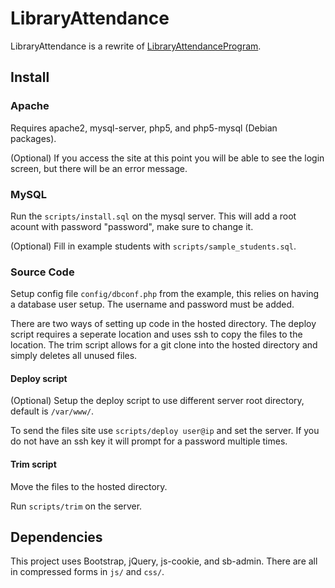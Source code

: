 # LibraryAttendance

LibraryAttendance is a rewrite of [LibraryAttendanceProgram](https://github.com/DCHSProgrammingClub/LibraryAttendanceProgram).

## Install

### Apache

Requires apache2, mysql-server, php5, and php5-mysql (Debian packages).

(Optional) If you access the site at this point you will be able to see the login screen, but there will be an error message.

### MySQL

Run the `scripts/install.sql` on the mysql server.
This will add a root acount with password "password", make sure to change it.

(Optional) Fill in example students with `scripts/sample_students.sql`.

### Source Code

Setup config file `config/dbconf.php` from the example, this relies on having a database user setup.
The username and password must be added.

There are two ways of setting up code in the hosted directory.
The deploy script requires a seperate location and uses ssh to copy the files to the location.
The trim script allows for a git clone into the hosted directory and simply deletes all unused files.

#### Deploy script

(Optional) Setup the deploy script to use different server root directory, default is `/var/www/`.

To send the files site use `scripts/deploy user@ip` and set the server.
If you do not have an ssh key it will prompt for a password multiple times.

#### Trim script

Move the files to the hosted directory.

Run `scripts/trim` on the server.

## Dependencies

This project uses Bootstrap, jQuery, js-cookie, and sb-admin.
There are all in compressed forms in `js/` and `css/`.
